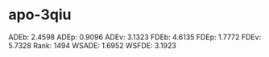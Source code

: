 # apo-3qiu

ADEb: 2.4598
ADEp: 0.9096
ADEv: 3.1323
FDEb: 4.6135
FDEp: 1.7772
FDEv: 5.7328
Rank: 1494
WSADE: 1.6952
WSFDE: 3.1923